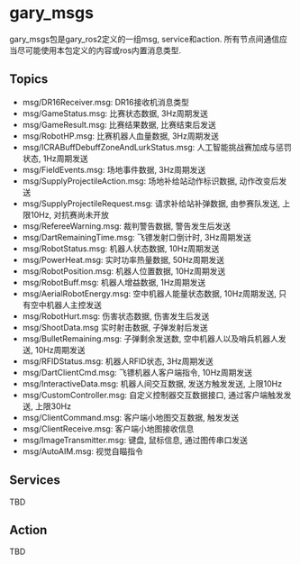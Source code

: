 # gary_msgs

gary_msgs包是gary_ros2定义的一组msg, service和action. 所有节点间通信应当尽可能使用本包定义的内容或ros内置消息类型. 


## Topics

* msg/DR16Receiver.msg: DR16接收机消息类型
* msg/GameStatus.msg: 比赛状态数据, 3Hz周期发送
* msg/GameResult.msg: 比赛结果数据, 比赛结束后发送
* msg/RobotHP.msg: 比赛机器人血量数据, 3Hz周期发送
* msg/ICRABuffDebuffZoneAndLurkStatus.msg: 人工智能挑战赛加成与惩罚状态, 1Hz周期发送
* msg/FieldEvents.msg: 场地事件数据, 3Hz周期发送
* msg/SupplyProjectileAction.msg: 场地补给站动作标识数据, 动作改变后发送
* msg/SupplyProjectileRequest.msg: 请求补给站补弹数据, 由参赛队发送, 上限10Hz, 对抗赛尚未开放
* msg/RefereeWarning.msg: 裁判警告数据, 警告发生后发送
* msg/DartRemainingTime.msg: 飞镖发射口倒计时, 3Hz周期发送
* msg/RobotStatus.msg: 机器人状态数据, 10Hz周期发送
* msg/PowerHeat.msg: 实时功率热量数据, 50Hz周期发送
* msg/RobotPosition.msg: 机器人位置数据, 10Hz周期发送
* msg/RobotBuff.msg: 机器人增益数据, 1Hz周期发送
* msg/AerialRobotEnergy.msg: 空中机器人能量状态数据, 10Hz周期发送, 只有空中机器人主控发送
* msg/RobotHurt.msg: 伤害状态数据, 伤害发生后发送
* msg/ShootData.msg 实时射击数据, 子弹发射后发送
* msg/BulletRemaining.msg: 子弹剩余发送数, 空中机器人以及哨兵机器人发送, 10Hz周期发送
* msg/RFIDStatus.msg: 机器人RFID状态, 3Hz周期发送
* msg/DartClientCmd.msg: 飞镖机器人客户端指令, 10Hz周期发送
* msg/InteractiveData.msg: 机器人间交互数据, 发送方触发发送, 上限10Hz
* msg/CustomController.msg: 自定义控制器交互数据接口, 通过客户端触发发送, 上限30Hz
* msg/ClientCommand.msg: 客户端小地图交互数据, 触发发送
* msg/ClientReceive.msg: 客户端小地图接收信息
* msg/ImageTransmitter.msg: 键盘, 鼠标信息, 通过图传串口发送
* msg/AutoAIM.msg: 视觉自瞄指令

## Services

TBD

## Action

TBD